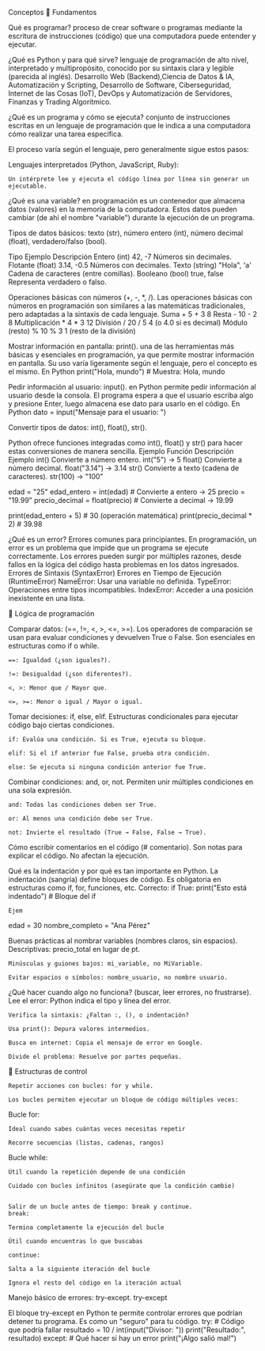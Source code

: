 Conceptos
🔵 Fundamentos


Qué es programar?
proceso de crear software o programas mediante la escritura de instrucciones (código) que una computadora puede entender y ejecutar.


¿Qué es Python y para qué sirve?
 lenguaje de programación de alto nivel, interpretado y multipropósito, conocido por su sintaxis clara y legible (parecida al inglés). 
 Desarrollo Web (Backend),Ciencia de Datos & IA, Automatización y Scripting, Desarrollo de Software, Ciberseguridad, Internet de las Cosas (IoT), DevOps y Automatización de Servidores, Finanzas y Trading Algorítmico.
 
 
¿Qué es un programa y cómo se ejecuta?
conjunto de instrucciones escritas en un lenguaje de programación que le indica a una computadora cómo realizar una tarea específica. 

El proceso varía según el lenguaje, pero generalmente sigue estos pasos:

Lenguajes interpretados (Python, JavaScript, Ruby):

    Un intérprete lee y ejecuta el código línea por línea sin generar un ejecutable.

   
¿Qué es una variable?
en programación es un contenedor que almacena datos (valores) en la memoria de la computadora. Estos datos pueden cambiar (de ahí el nombre "variable") durante la ejecución de un programa.

Tipos de datos básicos: texto (str), número entero (int), número decimal (float),
 verdadero/falso (bool).
 
 Tipo	Ejemplo	Descripción
Entero (int)	42, -7	Números sin decimales.
Flotante (float)	3.14, -0.5	Números con decimales.
Texto (string)	"Hola", 'a'	Cadena de caracteres (entre comillas).
Booleano (bool)	true, false	Representa verdadero o falso.


Operaciones básicas con números (+, -, *, /).
Las operaciones básicas con números en programación son similares a las matemáticas tradicionales, pero adaptadas a la sintaxis de cada lenguaje. 
Suma	+	5 + 3	8
Resta	-	10 - 2	8
Multiplicación	*	4 * 3	12
División	/	20 / 5	4 (o 4.0 si es decimal)
Módulo (resto)	%	10 % 3	1 (resto de la división)

Mostrar información en pantalla: print().
una de las herramientas más básicas y esenciales en programación, ya que permite mostrar información en pantalla. Su uso varía ligeramente según el lenguaje, pero el concepto es el mismo.
En Python
print("Hola, mundo")  # Muestra: Hola, mundo

Pedir información al usuario: input().
en Python permite pedir información al usuario desde la consola. El programa espera a que el usuario escriba algo y presione Enter, luego almacena ese dato para usarlo en el código.
En Python
dato = input("Mensaje para el usuario: ")

Convertir tipos de datos: int(), float(), str().

Python ofrece funciones integradas como int(), float() y str() para hacer estas conversiones de manera sencilla.
Ejemplo
Función	Descripción	Ejemplo
int()	Convierte a número entero.	int("5") → 5
float()	Convierte a número decimal.	float("3.14") → 3.14
str()	Convierte a texto (cadena de caracteres).	str(100) → "100"

edad = "25"
edad_entero = int(edad)       # Convierte a entero → 25
precio = "19.99"
precio_decimal = float(precio) # Convierte a decimal → 19.99

print(edad_entero + 5)        # 30 (operación matemática)
print(precio_decimal * 2)     # 39.98


¿Qué es un error? Errores comunes para principiantes.
En programación, un error es un problema que impide que un programa se ejecute correctamente. Los errores pueden surgir por múltiples razones, desde fallos en la lógica del código hasta problemas en los datos ingresados.
Errores de Sintaxis (SyntaxError)
Errores en Tiempo de Ejecución (RuntimeError)
NameError: Usar una variable no definida.
TypeError: Operaciones entre tipos incompatibles.
IndexError: Acceder a una posición inexistente en una lista.



🔵 Lógica de programación

Comparar datos: (==, !=, <, >, <=, >=).
    Los operadores de comparación se usan para evaluar condiciones y devuelven True o      False. Son esenciales en estructuras como if o while.

    ==: Igualdad (¿son iguales?).

    !=: Desigualdad (¿son diferentes?).

    <, >: Menor que / Mayor que.

    <=, >=: Menor o igual / Mayor o igual.
    
    
Tomar decisiones: if, else, elif.
    Estructuras condicionales para ejecutar código bajo ciertas condiciones.

    if: Evalúa una condición. Si es True, ejecuta su bloque.

    elif: Si el if anterior fue False, prueba otra condición.

    else: Se ejecuta si ninguna condición anterior fue True.
    
    
Combinar condiciones: and, or, not.
    Permiten unir múltiples condiciones en una sola expresión.

    and: Todas las condiciones deben ser True.

    or: Al menos una condición debe ser True.

    not: Invierte el resultado (True → False, False → True).
    
Cómo escribir comentarios en el código (# comentario).
Son notas para explicar el código. No afectan la ejecución.

Qué es la indentación y por qué es tan importante en Python.
La indentación (sangría) define bloques de código. Es obligatoria en estructuras como if, for, funciones, etc.
Correcto:
if True:
    print("Esto está indentado")  # Bloque del if
    

    Ejem
edad = 30
nombre_completo = "Ana Pérez"
    
Buenas prácticas al nombrar variables (nombres claros, sin espacios).
    Descriptivas: precio_total en lugar de pt.

    Minúsculas y guiones bajos: mi_variable, no MiVariable.

    Evitar espacios o símbolos: nombre_usuario, no nombre usuario.
    
    

¿Qué hacer cuando algo no funciona? (buscar, leer errores, no frustrarse).
    Lee el error: Python indica el tipo y línea del error.

    Verifica la sintaxis: ¿Faltan :, (), o indentación?

    Usa print(): Depura valores intermedios.

    Busca en internet: Copia el mensaje de error en Google.

    Divide el problema: Resuelve por partes pequeñas.
    
    
    

🔵 Estructuras de control

    Repetir acciones con bucles: for y while.
    
    Los bucles permiten ejecutar un bloque de código múltiples veces:

Bucle for:

    Ideal cuando sabes cuántas veces necesitas repetir

    Recorre secuencias (listas, cadenas, rangos)
    
 Bucle while:

    Útil cuando la repetición depende de una condición

    Cuidado con bucles infinitos (asegúrate que la condición cambie)
    
    
    Salir de un bucle antes de tiempo: break y continue.
    break:

    Termina completamente la ejecución del bucle

    Útil cuando encuentras lo que buscabas
     
    continue:

    Salta a la siguiente iteración del bucle

    Ignora el resto del código en la iteración actual
    
    
    
Manejo básico de errores: try-except.
try-except

El bloque try-except en Python te permite controlar errores que podrían detener tu programa. Es como un "seguro" para tu código.
try:
    # Código que podría fallar
    resultado = 10 / int(input("Divisor: "))
    print("Resultado:", resultado)
except:
    # Qué hacer si hay un error
    print("¡Algo salió mal!")
